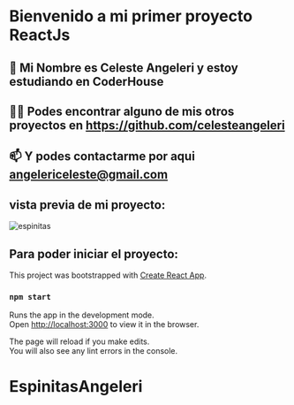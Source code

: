 #  Bienvenido a mi primer proyecto ReactJs

## 👋 Mi Nombre es Celeste Angeleri y estoy estudiando en CoderHouse

## 👨‍💻 Podes encontrar alguno de mis otros proyectos en https://github.com/celesteangeleri

## 📫 Y podes contactarme por aqui angelericeleste@gmail.com

## vista previa de mi proyecto:

![espinitas](https://user-images.githubusercontent.com/50773997/150203752-2c672936-8df7-416e-81ca-71a8c102ab26.gif)

## Para poder iniciar el proyecto:

This project was bootstrapped with [Create React App](https://github.com/facebook/create-react-app).



### `npm start`

Runs the app in the development mode.\
Open [http://localhost:3000](http://localhost:3000) to view it in the browser.

The page will reload if you make edits.\
You will also see any lint errors in the console.

# EspinitasAngeleri
